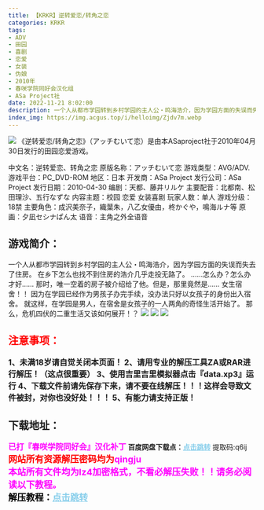 ```yaml
---
title: 【KRKR】逆转爱恋/转角之恋
categories: KRKR
tags:
- ADV
- 田园
- 喜剧
- 恋爱
- 女装
- 伪娘
- 2010年
- 春咲学院同好会汉化组
- ASa Project社
date: 2022-11-21 8:02:00
description: 一个人从都市学园转到乡村学园的主人公・鸣海浩介，因为学园方面的失误而失去了住房。在乡下怎么也找不到住房的浩介几乎走投无路了。……怎么办？怎么办才好……那时，唯一空着的房子被介绍给了他。但是，那里竟然是……女生宿舍！！因为在学园已经作为男孩子办完手续，没办法只好以女孩子的身份出入宿舍。
index_img: https://img.acgus.top/i/helloimg/Zjdv7m.webp
---
```

![](https://img.acgus.top/i/helloimg/Zjdv7m.webp)
《逆转爱恋/转角之恋》（アッチむいて恋）是由本ASaproject社于2010年04月30日发行的田园恋爱游戏。

中文名：逆转爱恋、转角之恋
原版名称：アッチむいて恋
游戏类型：AVG/ADV.
游戏平台：PC_DVD-ROM
地区：日本
开发商：ASa Project
发行公司：ASa Project
发行日期：2010-04-30
编剧：天都、藤井リルケ
主要配音：北都南、松田理沙、五行なずな
内容主题：校园 恋爱 女装喜剧
玩家人数：单人
游戏分级：18禁
主要角色：成沢美奈子，織葉朱，八乙女優由，柊かぐや，鳴海ルナ等
原画：夕凪セシナぱん太
语音：主角之外全语音

## 游戏简介：
一个人从都市学园转到乡村学园的主人公・鸣海浩介，因为学园方面的失误而失去了住房。
在乡下怎么也找不到住房的浩介几乎走投无路了。
……怎么办？怎么办才好……
那时，唯一空着的房子被介绍给了他。但是，那里竟然是……
女生宿舍！！
因为在学园已经作为男孩子办完手续，没办法只好以女孩子的身份出入宿舍。
就这样，在学园是男人，在宿舍是女孩子的一人两角的奇怪生活开始了。
那么，危机四伏的二重生活又该如何展开！？
![](https://img.acgus.top/i/helloimg/ZjdcP5.webp)
![](https://img.acgus.top/i/helloimg/Zjd0Bh.webp)
![](https://img.acgus.top/i/helloimg/Zjddn0.webp)




## <font color=#FF0000 >注意事项：</font>
<font size=3><b>1、未满18岁请自觉关闭本页面！
2、请用专业的解压工具ZA或RAR进行解压！（这点很重要）
3、使用吉里吉里模拟器点击『data.xp3』运行
4、下载文件前请先保存下来，请不要在线解压！！！这样会导致文件被封，对你也没好处！！！
5、有能力请支持正版！</b></font>

## 下载地址：
<font color=#FF00FF size=3>**已打『春咲学院同好会』汉化补丁**</font>
<b>百度网盘下载点：</b><a href="https://pan.baidu.com/s/17dzFzPllLnGhIoOK4Lezig?pwd=q6ij" style="color: #87CEEB;"><b>点击跳转</b></a> 提取码:q6ij
<a style="padding: 0" href="https://post.qingju.org/AD/"><img style="max-width:100%" src="https://img.acgus.top/i/2024/07/478f689b8021d8d499ab43d21acf137a.gif" alt=""></a>
<b><font color=#FF0000 size=4>网站所有资源解压密码均为</b></font><b><font color=#FF00FF size=4>qingju</font><font color=#FF0000 ></font></b><br><b><font color=#FF00FF size=4>本站所有文件均为lz4加密格式，不看必解压失败！！请务必阅读以下教程。</b></font><br><b><font color=#000 size=4>解压教程：</b><a href="https://post.qingju.org/tutorial/000/" style="color: #87CEEB;"><b>点击跳转</b></a>